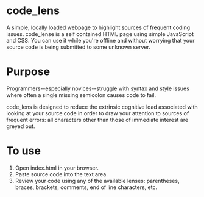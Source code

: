 # code_lens
A simple, locally loaded webpage to highlight sources of frequent coding issues. code_lense is a self contained HTML page using simple JavaScript and CSS. You can use it while you're offline and without worrying that your source code is being submitted to some unknown server.

# Purpose
Programmers--especially novices--struggle with syntax and style issues where often a single missing semicolon causes code to fail.

code_lens is designed to reduce the extrinsic cognitive load associated with looking at your source code in order to draw your attention to sources of frequent errors: all characters other than those of immediate interest are greyed out.

# To use
1. Open index.html in your browser.
2. Paste source code into the text area.
3. Review your code using any of the available lenses: parentheses, braces, brackets, comments, end of line characters, etc.


